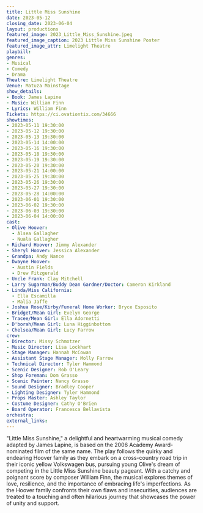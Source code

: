 ```yaml
---
title: Little Miss Sunshine
date: 2023-05-12
closing_date: 2023-06-04
layout: productions
featured_image: 2023_Little_Miss_Sunshine.jpeg
featured_image_caption: 2023 Little Miss Sunshine Poster
featured_image_attr: Limelight Theatre
playbill:
genres:
- Musical
- Comedy
- Drama
Theatre: Limelight Theatre
Venue: Matuza Mainstage
show_details:
- Book: James Lapine
- Music: William Finn
- Lyrics: William Finn
Tickets: https://ci.ovationtix.com/34666
showtimes:
- 2023-05-11 19:30:00
- 2023-05-12 19:30:00
- 2023-05-13 19:30:00
- 2023-05-14 14:00:00
- 2023-05-16 19:30:00
- 2023-05-18 19:30:00
- 2023-05-19 19:30:00
- 2023-05-20 19:30:00
- 2023-05-21 14:00:00
- 2023-05-25 19:30:00
- 2023-05-26 19:30:00
- 2023-05-27 19:30:00
- 2023-05-28 14:00:00
- 2023-06-01 19:30:00
- 2023-06-02 19:30:00
- 2023-06-03 19:30:00
- 2023-06-04 14:00:00
cast:
- Olive Hoover:
  - Alsea Gallagher
  - Nuala Gallagher
- Richard Hoover: Jimmy Alexander
- Sheryl Hoover: Jessica Alexander
- Grandpa: Andy Nance
- Dwayne Hoover:
  - Austin Fields
  - Drew Fitzgerald
- Uncle Frank: Clay Mitchell
- Larry Sugarman/Buddy Dean Gardner/Doctor: Cameron Kirkland
- Linda/Miss California:
  - Ella Escamilla
  - Malia Jaffe
- Joshua Rose/Kirby/Funeral Home Worker: Bryce Esposito
- Bridget/Mean Girl: Evelyn George
- Tracee/Mean Girl: Ella Adornetti
- D'borah/Mean Girl: Luna Higginbottom
- Chelsea/Mean Girl: Lucy Farrow
crew:
- Director: Missy Schmotzer
- Music Director: Lisa Lockhart
- Stage Manager: Hannah McCowan
- Assistant Stage Manager: Molly Farrow
- Technical Director: Tyler Hammond
- Scenic Designer: Rob O'Leary
- Shop Foreman: Dom Grasso
- Scenic Painter: Nancy Grasso
- Sound Designer: Bradley Cooper
- Lighting Designer: Tyler Hammond
- Props Master: Ashley Taylor
- Costume Designer: Cathy O'Brien
- Board Operator: Francesca Bellavista
orchestra:
external_links:
---
```

"Little Miss Sunshine," a delightful and heartwarming musical comedy adapted by James Lapine, is based on the 2006 Academy Award-nominated film of the same name. The play follows the quirky and endearing Hoover family as they embark on a cross-country road trip in their iconic yellow Volkswagen bus, pursuing young Olive's dream of competing in the Little Miss Sunshine beauty pageant. With a catchy and poignant score by composer William Finn, the musical explores themes of love, resilience, and the importance of embracing life's imperfections. As the Hoover family confronts their own flaws and insecurities, audiences are treated to a touching and often hilarious journey that showcases the power of unity and support.